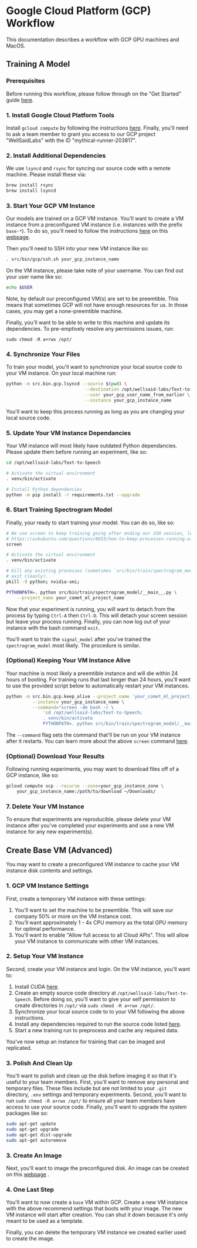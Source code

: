
# Google Cloud Platform (GCP) Workflow

This documentation describes a workflow with GCP GPU machines and MacOS.

## Training A Model

### Prerequisites

Before running this workflow, please follow through on the "Get Started" guide
[here](/README.md).

### 1. Install Google Cloud Platform Tools

Install `gcloud compute` by following the instructions
[here](https://cloud.google.com/compute/docs/gcloud-compute/). Finally, you'll need to ask a team
member to grant you access to our GCP project "WellSaidLabs" with the ID "mythical-runner-203817".

### 2. Install Additional Dependencies

We use `lsyncd` and `rsync` for syncing our source code with a remote machine. Please install these
via:

```bash
brew install rsync
brew install lsyncd
```

### 3. Start Your GCP VM Instance

Our models are trained on a GCP VM instance. You'll want to create a VM instance from a
preconfigured VM instance (i.e. instances with the prefix `base-*`). To do so, you'll need to follow
the instructions
[here](https://cloud.google.com/compute/docs/instances/create-vm-from-similar-instance)
on this
[webpage](https://console.cloud.google.com/compute/instances?project=mythical-runner-203817&instancessize=50).

Then you'll need to SSH into your new VM instance like so:

```bash
. src/bin/gcp/ssh.sh your_gcp_instance_name
```

On the VM instance, please take note of your username. You can find out your user name like so:

```bash
echo $USER
```

Note, by default our preconfigured VM(s) are set to be preemtible. This means that sometimes GCP
will not have enough resources for us. In those cases, you may get a none-preemtible machine.

Finally, you'll want to be able to write to this machine and update its dependencies. To pre-emptively resolve any permissions issues, run:

```
sudo chmod -R a+rwx /opt/
```

### 4. Synchronize Your Files

To train your model, you'll want to synchronize your local source code to your VM instance. On
your local machine run:

```bash
python -m src.bin.gcp.lsyncd --source $(pwd) \
                              --destination /opt/wellsaid-labs/Text-to-Speech \
                              --user your_gcp_user_name_from_earlier \
                              --instance your_gcp_instance_name
```

You'll want to keep this process running as long as you are changing your local source code.

### 5. Update Your VM Instance Dependancies

Your VM instance will most likely have outdated Python dependancies. Please update them before
running an experiment, like so:

```bash
cd /opt/wellsaid-labs/Text-to-Speech

# Activate the virtual environment
. venv/bin/activate

# Install Python dependencies
python -m pip install -r requirements.txt --upgrade
```

### 6. Start Training Spectrogram Model

Finally, your ready to start training your model. You can do so, like so:

```bash
# We use screen to keep training going after ending our SSH session, learn more:
# https://askubuntu.com/questions/8653/how-to-keep-processes-running-after-ending-ssh-session
screen

# Activate the virtual environment
. venv/bin/activate

# Kill any existing processes (sometimes `src/bin/train/spectrogram_model/__main__.py` does not
# exit cleanly).
pkill -9 python; nvidia-smi;

PYTHONPATH=. python src/bin/train/spectrogram_model/__main__.py \
    --project_name your_comet_ml_project_name
```

Now that your experiment is running, you will want to detach from the process by typing
`Ctrl-A` then `Ctrl-D`. This will detach your screen session but leave your process running.
Finally, you can now log out of your instance with the bash command `exit`.

You'll want to train the `signal_model` after you've trained the `spectrogram_model` most likely.
The procedure is similar.

### (Optional) Keeping Your VM Instance Alive

Your machine is most likely a preemtible instance and will die within 24 hours of booting. For
training runs that last longer than 24 hours, you'll want to use the provided script below
to automatically restart your VM instances.

```bash
python -m src.bin.gcp.keep_alive --project_name 'your_comet_ml_project_name' \
          --instance your_gcp_instance_name \
          --command="screen -dm bash -c \
              'cd /opt/wellsaid-labs/Text-to-Speech;
              . venv/bin/activate
              PYTHONPATH=. python src/bin/train/spectrogram_model/__main__.py -c;'"
```

The `--command` flag sets the command that'll be run on your VM instance after it restarts. You can
learn more about the above `screen` command
[here](https://superuser.com/questions/454907/how-to-execute-a-command-in-screen-and-detach).

### (Optional) Download Your Results

Following running experiments, you may want to download files off of a GCP instance, like so:

```bash
gcloud compute scp --recurse --zone=your_gcp_instance_zone \
    your_gcp_instance_name:/path/to/download ~/Downloads/
```

### 7. Delete Your VM Instance

To ensure that experiments are reproducible, please delete your VM instance after you've completed
your experiments and use a new VM instance for any new experiment(s).

## Create Base VM (Advanced)

You may want to create a preconfigured VM instance to cache your VM instance disk contents and
settings.

### 1. GCP VM Instance Settings

First, create a temporary VM instance with these settings:

1. You'll want to set the machine to be preemtible. This will save our company 50% or more on the VM
   instance cost.
1. You'll want approximately 1 - 4x CPU memory as the total GPU memory for optimal performance.
1. You'll want to enable "Allow full access to all Cloud APIs". This will allow your VM instance
   to communicate with other VM instances.

### 2. Setup Your VM Instance

Second, create your VM instance and login. On the VM instance, you'll want to:

1. Install CUDA [here](https://developer.nvidia.com/cuda-toolkit).
1. Create an empty source code directory at `/opt/wellsaid-labs/Text-to-Speech`. Before doing so,
   you'll want to give your self permission to create directories in `/opt/` via
   `sudo chmod -R a+rwx /opt/`.
1. Synchronize your local source code to to your VM following the above instructions.
1. Install any dependencies required to run the source code listed [here](/README.md).
1. Start a new training run to preprocess and cache any required data.

You've now setup an instance for training that can be imaged and replicated.

### 3. Polish And Clean Up

You'll want to polish and clean up the disk before imaging it so that it's useful to your team
members. First, you'll want to remove any personal and temporary files. These files include but are
not limited to your `.git` directory, `.env` settings and temporary experiments. Second, you'll want
to run `sudo chmod -R a+rwx /opt/` to ensure all your team members have access to use your source
code. Finally, you'll want to upgrade the system packages like so:

```bash
sudo apt-get update
sudo apt-get upgrade
sudo apt-get dist-upgrade
sudo apt-get autoremove
```

### 3. Create An Image

Next, you'll want to image the preconfigured disk. An image can be created on this
[webpage](https://console.cloud.google.com/compute/images?project=mythical-runner-203817&tab=images&imagessize=50)
.

### 4. One Last Step

You'll want to now create a `base` VM within GCP. Create a new VM instance with the above recommend
settings that boots with your image. The new VM instance will start after creation. You can
shut it down because it's only meant to be used as a template.

Finally, you can delete the temporary VM instance we created earlier used to create the image.
